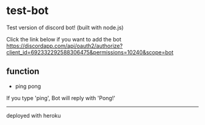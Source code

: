 # test-bot
Test version of discord bot! (built with node.js)

Click the link below if you want to add the bot
https://discordapp.com/api/oauth2/authorize?client_id=692332292588306475&permissions=10240&scope=bot

## function

- ping pong

If you type 'ping', Bot will reply with 'Pong!'

---
deployed with heroku
